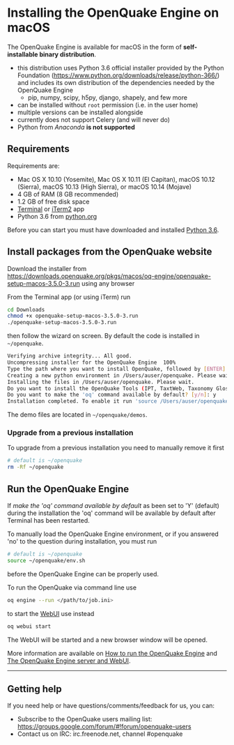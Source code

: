 # Installing the OpenQuake Engine on macOS

The OpenQuake Engine is available for macOS in the form of **self-installable binary distribution**.

- this distribution uses Python 3.6 official installer provided by the Python Foundation (https://www.python.org/downloads/release/python-366/) and includes its own distribution of the dependencies needed by the OpenQuake Engine
    - pip, numpy, scipy, h5py, django, shapely, and few more
- can be installed without `root` permission (i.e. in the user home)
- multiple versions can be installed alongside
- currently does not support Celery (and will never do)
- Python from _Anaconda_ **is not supported**

## Requirements

Requirements are:

- Mac OS X 10.10 (Yosemite), Mac OS X 10.11 (El Capitan), macOS 10.12 (Sierra), macOS 10.13 (High Sierra), or macOS 10.14 (Mojave)
- 4 GB of RAM (8 GB recommended)
- 1.2 GB of free disk space
- [Terminal](https://support.apple.com/guide/terminal/welcome) or [iTerm2](https://www.iterm2.com/) app
- Python 3.6 from [python.org](https://python.org)

Before you can start you must have downloaded and installed [Python 3.6](https://www.python.org/ftp/python/3.6.6/python-3.6.6-macosx10.9.pkg).

## Install packages from the OpenQuake website

Download the installer from https://downloads.openquake.org/pkgs/macos/oq-engine/openquake-setup-macos-3.5.0-3.run using any browser

From the Terminal app (or using iTerm) run

```bash
cd Downloads
chmod +x openquake-setup-macos-3.5.0-3.run
./openquake-setup-macos-3.5.0-3.run
```
then follow the wizard on screen. By default the code is installed in `~/openquake`.

```bash
Verifying archive integrity... All good.
Uncompressing installer for the OpenQuake Engine  100%
Type the path where you want to install OpenQuake, followed by [ENTER]. Otherwise leave blank, it will be installed in /Users/auser/openquake:
Creating a new python environment in /Users/auser/openquake. Please wait.
Installing the files in /Users/auser/openquake. Please wait.
Do you want to install the OpenQuake Tools (IPT, TaxtWeb, Taxonomy Glossary)? [y/n]: y
Do you want to make the 'oq' command available by default? [y/n]: y
Installation completed. To enable it run 'source /Users/auser/openquake/env.sh'
```

The demo files are located in `~/openquake/demos`.


### Upgrade from a previous installation

To upgrade from a previous installation you need to manually remove it first

```bash
# default is ~/openquake
rm -Rf ~/openquake
```


## Run the OpenQuake Engine

If _make the 'oq' command available by default_ as been set to 'Y' (default) during the installation
the 'oq' command will be available by default after Terminal has been restarted.

To manually load the OpenQuake Engine environment, or if you answered 'no' to the question during installation, you must run

```bash
# default is ~/openquake
source ~/openquake/env.sh
```

before the OpenQuake Engine can be properly used.

To run the OpenQuake via command line use

```bash
oq engine --run </path/to/job.ini>
```

to start the [WebUI](../running/server.md) use instead

```bash
oq webui start
```
The WebUI will be started and a new browser window will be opened.

More information are available on [How to run the OpenQuake Engine](../running/unix.md) and [The OpenQuake Engine server and WebUI](../running/server.md).

***

## Getting help
If you need help or have questions/comments/feedback for us, you can:
  * Subscribe to the OpenQuake users mailing list: https://groups.google.com/forum/#!forum/openquake-users
  * Contact us on IRC: irc.freenode.net, channel #openquake

